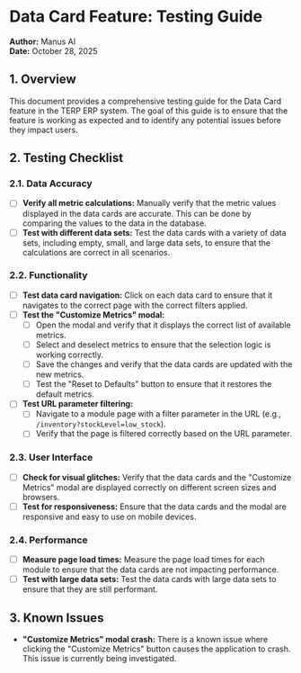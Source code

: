 # Data Card Feature: Testing Guide

**Author:** Manus AI  
**Date:** October 28, 2025

## 1. Overview

This document provides a comprehensive testing guide for the Data Card feature in the TERP ERP system. The goal of this guide is to ensure that the feature is working as expected and to identify any potential issues before they impact users.

## 2. Testing Checklist

### 2.1. Data Accuracy

- [ ] **Verify all metric calculations:** Manually verify that the metric values displayed in the data cards are accurate. This can be done by comparing the values to the data in the database.
- [ ] **Test with different data sets:** Test the data cards with a variety of data sets, including empty, small, and large data sets, to ensure that the calculations are correct in all scenarios.

### 2.2. Functionality

- [ ] **Test data card navigation:** Click on each data card to ensure that it navigates to the correct page with the correct filters applied.
- [ ] **Test the "Customize Metrics" modal:**
    - [ ] Open the modal and verify that it displays the correct list of available metrics.
    - [ ] Select and deselect metrics to ensure that the selection logic is working correctly.
    - [ ] Save the changes and verify that the data cards are updated with the new metrics.
    - [ ] Test the "Reset to Defaults" button to ensure that it restores the default metrics.
- [ ] **Test URL parameter filtering:**
    - [ ] Navigate to a module page with a filter parameter in the URL (e.g., `/inventory?stockLevel=low_stock`).
    - [ ] Verify that the page is filtered correctly based on the URL parameter.

### 2.3. User Interface

- [ ] **Check for visual glitches:** Verify that the data cards and the "Customize Metrics" modal are displayed correctly on different screen sizes and browsers.
- [ ] **Test for responsiveness:** Ensure that the data cards and the modal are responsive and easy to use on mobile devices.

### 2.4. Performance

- [ ] **Measure page load times:** Measure the page load times for each module to ensure that the data cards are not impacting performance.
- [ ] **Test with large data sets:** Test the data cards with large data sets to ensure that they are still performant.

## 3. Known Issues

- **"Customize Metrics" modal crash:** There is a known issue where clicking the "Customize Metrics" button causes the application to crash. This issue is currently being investigated.
